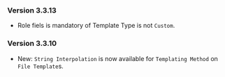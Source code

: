 ### Version 3.3.13

- Role fiels is mandatory of Template Type is not `Custom`.

### Version 3.3.10

- New: `String Interpolation` is now available for `Templating Method` on `File Template`s.
